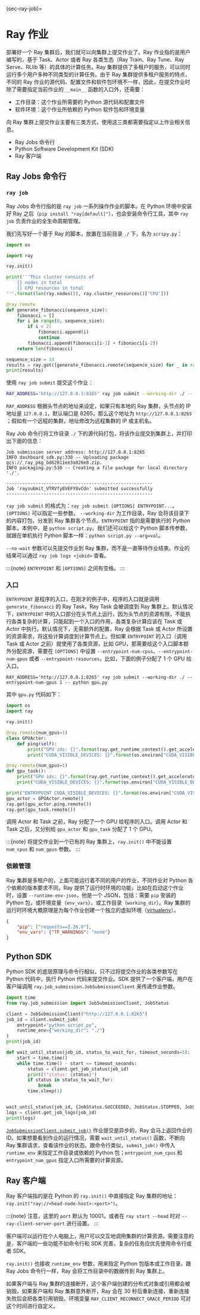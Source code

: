 (sec-ray-job)=
# Ray 作业

部署好一个 Ray 集群后，我们就可以向集群上提交作业了。Ray 作业指的是用户编写的，基于 Task、Actor 或者 Ray 各类生态（Ray Train、Ray Tune、Ray Serve、RLlib 等）的具体的计算任务。Ray 集群提供了多租户的服务，可以同时运行多个用户多种不同类型的计算任务。由于 Ray 集群提供多租户服务的特点，不同的 Ray 作业的源代码、配置文件和软件包环境不一样，因此，在提交作业时除了需要指定当前作业的 `__main__` 函数的入口外，还需要：

* 工作目录：这个作业所需要的 Python 源代码和配置文件
* 软件环境：这个作业所依赖的 Python 软件包和环境变量

向 Ray 集群上提交作业主要有三类方式，使用这三类都需要指定以上作业相关信息。

* Ray Jobs 命令行
* Python Software Development Kit (SDK)
* Ray 客户端

## Ray Jobs 命令行

### `ray job`

Ray Jobs 命令行指的是 `ray job` 一系列操作作业的脚本。在 Python 环境中安装好 Ray 之后（`pip install "ray[default]"`），也会安装命令行工具，其中 `ray job` 负责作业的全生命周期管理。

我们先写好一个基于 Ray 的脚本，放置在当前目录 `./` 下，名为 `scripy.py`：

```python
import os

import ray

ray.init()

print('''This cluster consists of
    {} nodes in total
    {} CPU resources in total
'''.format(len(ray.nodes()), ray.cluster_resources()['CPU']))

@ray.remote
def generate_fibonacci(sequence_size):
    fibonacci = []
    for i in range(0, sequence_size):
        if i < 2:
            fibonacci.append(i)
            continue
        fibonacci.append(fibonacci[i-1] + fibonacci[i-2])
    return len(fibonacci)

sequence_size = 10
results = ray.get([generate_fibonacci.remote(sequence_size) for _ in range(os.cpu_count())])
print(results)
```
使用 `ray job submit` 提交这个作业：

```bash
RAY_ADDRESS='http://127.0.0.1:8265' ray job submit --working-dir ./ -- python script.py
```

`RAY_ADDRESS` 根据头节点的地址来设定，如果只有本地的 Ray 集群，头节点的 IP 地址是 `127.0.0.1`，默认端口是 8265，那么这个地址为 `http://127.0.0.1:8265` ；假如有一个远程的集群，地址修改为远程集群的 IP 或主机名。

Ray Job 命令行将工作目录 `./` 下的源代码打包，将该作业提交到集群上，并打印出下面的信息：

```
Job submission server address: http://127.0.0.1:8265
INFO dashboard_sdk.py:338 -- Uploading package gcs://_ray_pkg_bd62811ee3a826e8.zip.
INFO packaging.py:530 -- Creating a file package for local directory './'.

-------------------------------------------------------
Job 'raysubmit_VTRVfy8VEFY8vCdn' submitted successfully
-------------------------------------------------------
```

`ray job submit` 的格式为：`ray job submit [OPTIONS] ENTRYPOINT...`。 `[OPTIONS]` 可以指定一些参数。 `--working-dir` 为工作目录，Ray 会将该目录下的内容打包，分发到 Ray 集群各个节点。`ENTRYPOINT` 指的是需要执行的 Python 脚本，本例中，是 `python script.py`。我们还可以给这个 Python 脚本传参数，就跟在单机执行 Python 脚本一样：`python script.py --arg=val`。

`--no-wait` 参数可以先提交作业到 Ray 集群，而不是一直等待作业结束。作业的结果可以通过 `ray job logs <jobid>` 查看。

:::{note}
`ENTRYPOINT` 和 `[OPTIONS]` 之间有空格。
:::

### 入口

`ENTRYPOINT` 是程序的入口，在刚才的例子中，程序的入口就是调用 `generate_fibonacci` 的 Ray Task，Ray Task 会被调度到 Ray 集群上。默认情况下，`ENTRYPOINT` 中的入口部分在头节点上运行，因为头节点的资源有限，不能执行各类复杂的计算，只能起到一个入口的作用，各类复杂计算应该在 Task 或 Actor 中执行。默认情况下，无需额外的配置，Ray 会根据 Task 或 Actor 所设置的资源需求，将这些计算调度到计算节点上。但如果 `ENTRYPOINT` 的入口（调用 Task 或 Actor 之前）就使用了各类资源，比如 GPU，那需要给这个入口脚本额外分配资源，需要在 `[OPTIONS]` 中设置 `--entrypoint-num-cpus`、`--entrypoint-num-gpus` 或者 `--entrypoint-resources`。比如，下面的例子分配了 1 个 GPU 给入口。

```
RAY_ADDRESS='http://127.0.0.1:8265' ray job submit --working-dir ./ --entrypoint-num-gpus 1 -- python gpu.py
```

其中 `gpu.py` 代码如下：

```python
import os
import ray

ray.init()

@ray.remote(num_gpus=1)
class GPUActor:
    def ping(self):
        print("GPU ids: {}".format(ray.get_runtime_context().get_accelerator_ids()["GPU"]))
        print("CUDA_VISIBLE_DEVICES: {}".format(os.environ["CUDA_VISIBLE_DEVICES"]))

@ray.remote(num_gpus=1)
def gpu_task():
    print("GPU ids: {}".format(ray.get_runtime_context().get_accelerator_ids()["GPU"]))
    print("CUDA_VISIBLE_DEVICES: {}".format(os.environ["CUDA_VISIBLE_DEVICES"]))

print("ENTRYPOINT CUDA_VISIBLE_DEVICES: {}".format(os.environ["CUDA_VISIBLE_DEVICES"]))
gpu_actor = GPUActor.remote()
ray.get(gpu_actor.ping.remote())
ray.get(gpu_task.remote())
```

调用 Actor 和 Task 之前，Ray 分配了一个 GPU 给程序的入口。调用 Actor 和 Task 之后，又分别给 `gpu_actor` 和 `gpu_task` 分配了 1 个 GPU。

:::{note}
将提交作业到一个已有的 Ray 集群上，`ray.init()` 中不能设置 `num_cpus` 和 `num_gpus` 参数。
:::

### 依赖管理

Ray 集群是多租户的，上面可能运行着不同的用户的作业，不同作业对 Python 各个依赖的版本要求不同，Ray 提供了运行时环境的功能，比如在启动这个作业时，设置 `--runtime-env-json`，他是一个 JSON，包括：需要 `pip` 安装的 Python 包，或环境变量（`env_vars`），或工作目录（`working_dir`）。Ray 集群的运行时环境大概原理是为每个作业创建一个独立的虚拟环境（[virtualenv](https://virtualenv.pypa.io/)）。

```json
{
    "pip": ["requests==2.26.0"],
    "env_vars": {"TF_WARNINGS": "none"}
}
```

## Python SDK

Python SDK 的底层原理与命令行相似，只不过将提交作业的各类参数写在 Python 代码中，执行 Python 代码来提交作业。SDK 提供了一个客户端，用户在客户端调用 `ray.job_submission.JobSubmissionClient` 来传递作业参数。

```python
import time
from ray.job_submission import JobSubmissionClient, JobStatus

client = JobSubmissionClient("http://127.0.0.1:8265")
job_id = client.submit_job(
    entrypoint="python script.py",
    runtime_env={"working_dir": "./"}
)
print(job_id)

def wait_until_status(job_id, status_to_wait_for, timeout_seconds=5):
    start = time.time()
    while time.time() - start <= timeout_seconds:
        status = client.get_job_status(job_id)
        print(f"status: {status}")
        if status in status_to_wait_for:
            break
        time.sleep(1)


wait_until_status(job_id, {JobStatus.SUCCEEDED, JobStatus.STOPPED, JobStatus.FAILED})
logs = client.get_job_logs(job_id)
print(logs)
```

[`JobSubmissionClient.submit_job()`](https://docs.ray.io/en/latest/cluster/running-applications/job-submission/doc/ray.job_submission.JobSubmissionClient.submit_job.html) 作业提交是异步的，Ray 会马上返回作业的 ID。如果想要看到作业的运行情况，需要 `wait_until_status()` 函数，不断向 Ray 集群请求，查看该作业的状态。跟命令行类似，`submit_job()` 中传入 `runtime_env` 来指定工作目录或依赖的 Python 包；`entrypoint_num_cpus` 和 `entrypoint_num_gpus` 指定入口所需要的计算资源。

## Ray 客户端

Ray 客户端指的是在 Python 的 `ray.init()` 中直接指定 Ray 集群的地址：`ray.init("ray://<head-node-host>:<port>")`。

:::{note}
注意，这里的 `port` 默认为 10001，或者在 `ray start --head` 时对 `--ray-client-server-port` 进行设置。
:::

客户端可以运行在个人电脑上，用户可以交互地调用集群的计算资源。需要注意的是，客户端的一些功能不如命令行和 SDK 完善，复杂的任务应优先使用命令行或者 SDK。

`ray.init()` 也接收 `runtime_env` 参数，用来指定 Python 包版本或工作目录。跟 Ray Jobs 命令行一样，Ray 会将工作目录中的数据传到 Ray 集群上。

如果客户端与 Ray 集群的连接断开，这个客户端创建的分布式对象或引用都会被销毁。如果客户端和 Ray 集群意外断开，Ray 会在 30 秒后重新连接，重新连接失败后会把各类引用销毁。环境变量 `RAY_CLIENT_RECONNECT_GRACE_PERIOD` 可对这个时间进行自定义。
